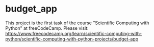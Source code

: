 # budget_app
This project is the first task of the course "Scientific Computing with Python"
at freeCodeCamp. Please visit:
https://www.freecodecamp.org/learn/scientific-computing-with-python/scientific-computing-with-python-projects/budget-app
